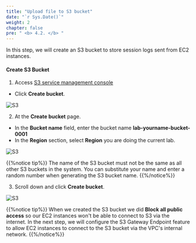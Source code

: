```yaml
---
title: "Upload file to S3 bucket"
date: "`r Sys.Date()`"
weight: 2
chapter: false
pre: " <b> 4.2. </b> "
---
```


In this step, we will create an S3 bucket to store session logs sent from EC2 instances.

#### Create **S3 Bucket**

1. Access [S3 service management console](https://s3.console.aws.amazon.com/s3/home)

- Click **Create bucket**.

![S3](/images/4.s3/005-s3.png)

2. At the **Create bucket** page.

- In the **Bucket name** field, enter the bucket name **lab-yourname-bucket-0001**
- In the **Region** section, select **Region** you are doing the current lab.

![S3](/images/4.s3/006-s3.png)

{{%notice tip%}}
The name of the S3 bucket must not be the same as all other S3 buckets in the system. You can substitute your name and enter a random number when generating the S3 bucket name.
{{%/notice%}}

3. Scroll down and click **Create bucket**.

![S3](/images/4.s3/007-s3.png)

{{%notice tip%}}
When we created the S3 bucket we did **Block all public access** so our EC2 instances won't be able to connect to S3 via the internet.
In the next step, we will configure the S3 Gateway Endpoint feature to allow EC2 instances to connect to the S3 bucket via the VPC's internal network.
{{%/notice%}}
